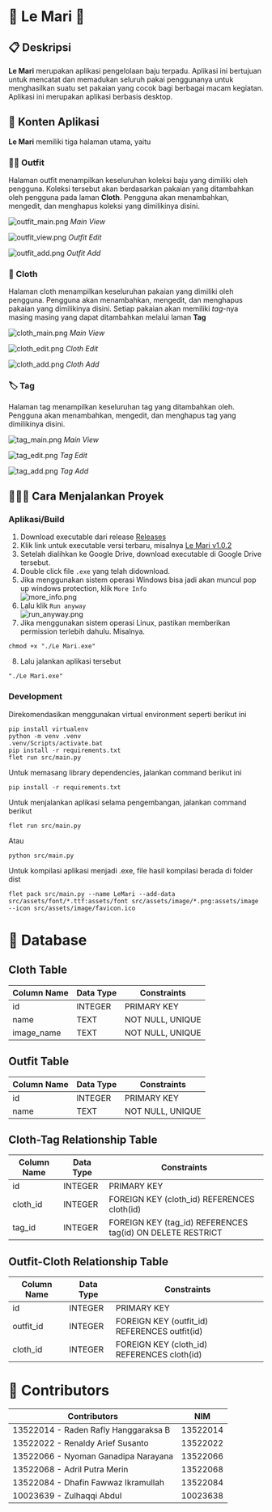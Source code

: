 # 👔 Le Mari 👔

## 📋 Deskripsi
**Le Mari** merupakan aplikasi pengelolaan baju terpadu. Aplikasi ini bertujuan untuk mencatat dan memadukan seluruh pakai penggunanya
untuk menghasilkan suatu set pakaian yang cocok bagi berbagai macam kegiatan. Aplikasi ini merupakan aplikasi berbasis desktop.

## 📖 Konten Aplikasi

**Le Mari** memiliki tiga halaman utama, yaitu
### 🤵🏻 Outfit
Halaman outfit menampilkan keseluruhan koleksi baju yang dimiliki oleh pengguna. Koleksi tersebut akan berdasarkan pakaian yang ditambahkan
 oleh pengguna pada laman **Cloth**. Pengguna akan menambahkan, mengedit, dan menghapus koleksi yang dimilikinya 
disini.

![outfit_main.png](doc/outfit_main.png)
*Main View*

![outfit_view.png](doc/outfit_view.png)
*Outfit Edit*

![outfit_add.png](doc/outfit_add.png)
*Outfit Add*

### 👕 Cloth
Halaman cloth menampilkan keseluruhan pakaian yang dimiliki oleh pengguna. Pengguna akan menambahkan, mengedit, dan menghapus pakaian yang dimilikinya 
disini. Setiap pakaian akan memiliki *tag*-nya masing masing yang dapat ditambahkan melalui laman **Tag**

![cloth_main.png](doc/cloth_main.png)
*Main View*

![cloth_edit.png](doc/cloth_edit.png)
*Cloth Edit*

![cloth_add.png](doc/cloth_add.png)
*Cloth Add*

### 🏷️ Tag
Halaman tag menampilkan keseluruhan tag yang ditambahkan oleh. Pengguna akan menambahkan, mengedit, dan menghapus tag yang dimilikinya 
disini.

![tag_main.png](doc/tag_main.png)
*Main View*

![tag_edit.png](doc/tag_edit.png)
*Tag Edit*

![tag_add.png](doc/tag_add.png)
*Tag Add*

## 🏃🏻‍♂️ Cara Menjalankan Proyek
### Aplikasi/Build
1. Download executable dari release [Releases](https://gitlab.informatika.org/raflyhangga/if2250-2024-k02-05-le-mari/-/releases)
2. Klik link untuk executable versi terbaru, misalnya [Le Mari v1.0.2](https://drive.google.com/drive/folders/12TPyhd-6h3hgQA9ofeqsyoDVfLQi1Nhe)
3. Setelah dialihkan ke Google Drive, download executable di Google Drive tersebut.
4. Double click file `.exe` yang telah didownload.
5. Jika menggunakan sistem operasi Windows bisa jadi akan muncul pop up windows protection, klik `More Info` <br> ![more_info.png](doc/more_info.png)
6. Lalu klik ``Run anyway`` <br> ![run_anyway.png](doc/run_anyway.png)
7. Jika menggunakan sistem operasi Linux, pastikan memberikan permission terlebih dahulu. Misalnya.
```
chmod +x "./Le Mari.exe"
```
8. Lalu jalankan aplikasi tersebut
```
"./Le Mari.exe"
```

### Development
Direkomendasikan menggunakan virtual environment seperti berikut ini
```
pip install virtualenv
python -m venv .venv
.venv/Scripts/activate.bat
pip install -r requirements.txt
flet run src/main.py
```

Untuk memasang library dependencies, jalankan command berikut ini
```
pip install -r requirements.txt
```

Untuk menjalankan aplikasi selama pengembangan, jalankan command berikut
```
flet run src/main.py
```
Atau
```
python src/main.py
```

Untuk kompilasi aplikasi menjadi .exe, file hasil kompilasi berada di folder dist
```
flet pack src/main.py --name LeMari --add-data src/assets/font/*.ttf:assets/font src/assets/image/*.png:assets/image --icon src/assets/image/favicon.ico
```




# 🏬 Database
## Cloth Table
| Column Name | Data Type         | Constraints        |
|-------------|-------------------|--------------------|
| id          | INTEGER           | PRIMARY KEY        |
| name        | TEXT              | NOT NULL, UNIQUE   |
| image_name  | TEXT              | NOT NULL, UNIQUE   |

## Outfit Table
| Column Name | Data Type         | Constraints        |
|-------------|-------------------|--------------------|
| id          | INTEGER           | PRIMARY KEY        |
| name        | TEXT              | NOT NULL, UNIQUE   |

## Cloth-Tag Relationship Table
| Column Name | Data Type         | Constraints        |
|-------------|-------------------|--------------------|
| id          | INTEGER           | PRIMARY KEY        |
| cloth_id    | INTEGER           | FOREIGN KEY (cloth_id) REFERENCES cloth(id) |
| tag_id      | INTEGER           | FOREIGN KEY (tag_id) REFERENCES tag(id) ON DELETE RESTRICT |

## Outfit-Cloth Relationship Table
| Column Name | Data Type         | Constraints        |
|-------------|-------------------|--------------------|
| id          | INTEGER           | PRIMARY KEY        |
| outfit_id   | INTEGER           | FOREIGN KEY (outfit_id) REFERENCES outfit(id) |
| cloth_id    | INTEGER           | FOREIGN KEY (cloth_id) REFERENCES cloth(id) |




# 👯 Contributors
| Contributors                          | NIM       |
|--------------------------------------|----------|
| 13522014 - Raden Rafly Hanggaraksa B  | 13522014  |
| 13522022 - Renaldy Arief Susanto      | 13522022  |
| 13522066 - Nyoman Ganadipa Narayana   | 13522066  |
| 13522068 - Adril Putra Merin          | 13522068  |
| 13522084 - Dhafin Fawwaz Ikramullah   | 13522084  |
| 10023639 - Zulhaqqi Abdul             | 10023638  |


